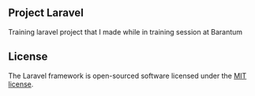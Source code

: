 ## Project Laravel

Training laravel project that I made while in training session at Barantum

## License

The Laravel framework is open-sourced software licensed under the [MIT license](https://opensource.org/licenses/MIT).
